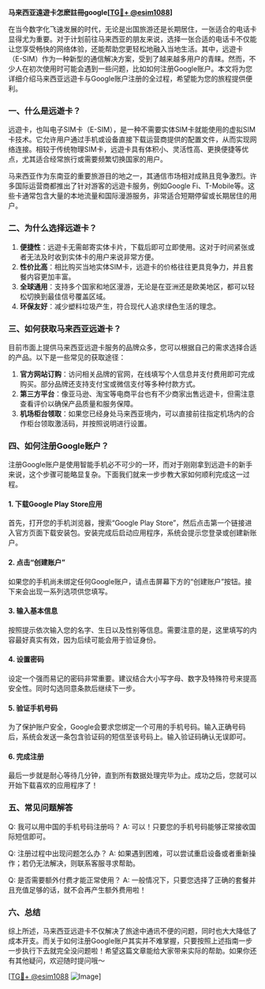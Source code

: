 **马来西亚遠遊卡怎麽註冊google[[TG💪+ @esim1088](https://t.me/s/esim1088)]**

在当今数字化飞速发展的时代，无论是出国旅游还是长期居住，一张适合的电话卡显得尤为重要。对于计划前往马来西亚的朋友来说，选择一张合适的电话卡不仅能让您享受畅快的网络体验，还能帮助您更轻松地融入当地生活。其中，远遊卡（E-SIM）作为一种新型的通信解决方案，受到了越来越多用户的青睐。然而，不少人在初次使用时可能会遇到一些问题，比如如何注册Google账户。本文将为您详细介绍马来西亚远遊卡与Google账户注册的全过程，希望能为您的旅程提供便利。

### 一、什么是远遊卡？

远遊卡，也叫电子SIM卡（E-SIM），是一种不需要实体SIM卡就能使用的虚拟SIM卡技术。它允许用户通过手机或设备直接下载运营商提供的配置文件，从而实现网络连接。相较于传统物理SIM卡，远遊卡具有体积小、灵活性高、更换便捷等优点，尤其适合经常旅行或需要频繁切换国家的用户。

马来西亚作为东南亚的重要旅游目的地之一，其通信市场相对成熟且竞争激烈。许多国际运营商都推出了针对游客的远遊卡服务，例如Google Fi、T-Mobile等。这些卡通常包含大量的本地流量和国际漫游服务，非常适合短期停留或长期居住的用户。

### 二、为什么选择远遊卡？

1. **便捷性**：远遊卡无需邮寄实体卡片，下载后即可立即使用。这对于时间紧张或者无法及时收到实体卡的用户来说非常方便。
2. **性价比高**：相比购买当地实体SIM卡，远遊卡的价格往往更具竞争力，并且套餐内容更加丰富。
3. **全球通用**：支持多个国家和地区漫游，无论是在亚洲还是欧美地区，都可以轻松切换到最佳信号覆盖区域。
4. **环保友好**：减少塑料垃圾产生，符合现代人追求绿色生活的理念。

### 三、如何获取马来西亚远遊卡？

目前市面上提供马来西亚远遊卡服务的品牌众多，您可以根据自己的需求选择合适的产品。以下是一些常见的获取途径：

1. **官方网站订购**：访问相关品牌的官网，在线填写个人信息并支付费用即可完成购买。部分品牌还支持支付宝或微信支付等多种付款方式。
2. **第三方平台**：像亚马逊、淘宝等电商平台也有不少商家出售远遊卡，但需注意查看评价以确保产品质量和服务保障。
3. **机场柜台领取**：如果您已经身处马来西亚境内，可以直接前往指定机场内的合作柜台领取激活码，并按照说明进行设置。

### 四、如何注册Google账户？

注册Google账户是使用智能手机必不可少的一环，而对于刚刚拿到远遊卡的新手来说，这个步骤可能略显复杂。下面我们就来一步步教大家如何顺利完成这一过程。

#### 1. 下载Google Play Store应用
首先，打开您的手机浏览器，搜索“Google Play Store”，然后点击第一个链接进入官方页面下载安装包。安装完成后启动应用程序，系统会提示您登录或创建新账户。

#### 2. 点击“创建账户”
如果您的手机尚未绑定任何Google账户，请点击屏幕下方的“创建账户”按钮。接下来会出现一系列选项供您填写。

#### 3. 输入基本信息
按照提示依次输入您的名字、生日以及性别等信息。需要注意的是，这里填写的内容最好真实有效，因为后续可能会用于验证身份。

#### 4. 设置密码
设定一个强而易记的密码非常重要。建议结合大小写字母、数字及特殊符号来提高安全性。同时勾选同意条款后继续下一步。

#### 5. 验证手机号码
为了保护账户安全，Google会要求您绑定一个可用的手机号码。输入正确号码后，系统会发送一条包含验证码的短信至该号码上。输入验证码确认无误即可。

#### 6. 完成注册
最后一步就是耐心等待几分钟，直到所有数据处理完毕为止。成功之后，您就可以开始下载喜欢的应用程序了！

### 五、常见问题解答

Q: 我可以用中国的手机号码注册吗？
A: 可以！只要您的手机号码能够正常接收国际短信即可。

Q: 注册过程中出现问题怎么办？
A: 如果遇到困难，可以尝试重启设备或者重新操作；若仍无法解决，则联系客服寻求帮助。

Q: 是否需要额外付费才能正常使用？
A: 一般情况下，只要您选择了正确的套餐并且充值足够的话，就不会再产生额外费用啦！

### 六、总结

综上所述，马来西亚远遊卡不仅解决了旅途中通讯不便的问题，同时也大大降低了成本开支。而关于如何注册Google账户其实并不难掌握，只要按照上述指南一步一步执行下去就完全没问题啦！希望这篇文章能给大家带来实际的帮助。如果你还有其他疑问，欢迎随时提问哦～

[[TG💪+ @esim1088](https://t.me/s/esim1088) ![Image](https://i.postimg.cc/4NQfJmqS/Snipaste-2025-05-13-00-14-12.png)]